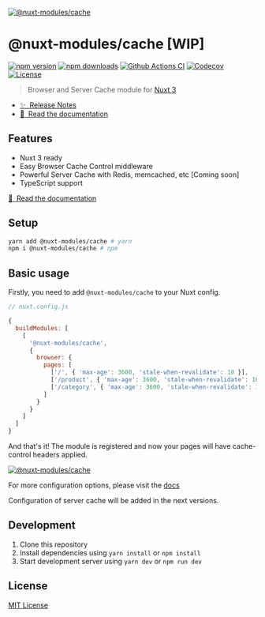 [![@nuxt-modules/cache](https://cache-nm.netlify.app/preview.png)](https://cache-nm.netlify.app)

# @nuxt-modules/cache [WIP]

[![npm version][npm-version-src]][npm-version-href]
[![npm downloads][npm-downloads-src]][npm-downloads-href]
[![Github Actions CI][github-actions-ci-src]][github-actions-ci-href]
[![Codecov][codecov-src]][codecov-href]
[![License][license-src]][license-href]

> Browser and Server Cache module for [Nuxt 3](https://v3.nuxtjs.org)

- [✨ &nbsp;Release Notes](https://github.com/nuxt-modules/cache/releases)
- [📖 &nbsp;Read the documentation](https://cache-nm.netlify.app)

## Features

- Nuxt 3 ready
- Easy Browser Cache Control middleware
- Powerful Server Cache with Redis, memcached, etc [Coming soon]
- TypeScript support

[📖 &nbsp;Read the documentation](https://cache-nm.netlify.app)

## Setup

```sh
yarn add @nuxt-modules/cache # yarn
npm i @nuxt-modules/cache # npm
```

## Basic usage

Firstly, you need to add `@nuxt-modules/cache` to your Nuxt config.

```javascript
// nuxt.config.js

{
  buildModules: [
    [
      '@nuxt-modules/cache',
      {
        browser: {
          pages: [
            ['/', { 'max-age': 3600, 'stale-when-revalidate': 10 }],
            ['/product', { 'max-age': 3600, 'stale-when-revalidate': 10 }],
            ['/category', { 'max-age': 3600, 'stale-when-revalidate': 10 }]
          ]
        }
      }
    ]
  ]
}
```

And that's it! The module is registered and now your pages will have cache-control headers applied.

[![@nuxt-modules/cache](https://cache-nm.netlify.app/cache-control.png)](https://cache-nm.netlify.app)

For more configuration options, please visit the [docs](https://cache-nm.netlify.app)

Configuration of server cache will be added in the next versions.

## Development

1. Clone this repository
2. Install dependencies using `yarn install` or `npm install`
3. Start development server using `yarn dev` or `npm run dev`

## License

[MIT License](./LICENSE)

<!-- Badges -->
[npm-version-src]: https://img.shields.io/npm/v/@nuxt-modules/cache/latest.svg
[npm-version-href]: https://npmjs.com/package/@nuxt-modules/cache

[npm-downloads-src]: https://img.shields.io/npm/dt/@nuxt-modules/cache.svg
[npm-downloads-href]: https://npmjs.com/package/@nuxt-modules/cache

[github-actions-ci-src]: https://github.com/nuxt-modules/cache/workflows/ci/badge.svg
[github-actions-ci-href]: https://github.com/nuxt-modules/cache/actions?query=workflow%3Aci

[codecov-src]: https://img.shields.io/codecov/c/github/nuxt-modules/cache.svg
[codecov-href]: https://codecov.io/gh/nuxt-modules/cache

[license-src]: https://img.shields.io/npm/l/@nuxt-modules/cache.svg
[license-href]: https://npmjs.com/package/@nuxt-modules/cache
